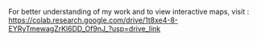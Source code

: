 For better understanding of my work and to view interactive maps, visit :  https://colab.research.google.com/drive/1t8xe4-8-EYRyTmewagZrKl6DD_Of9nJ_?usp=drive_link
